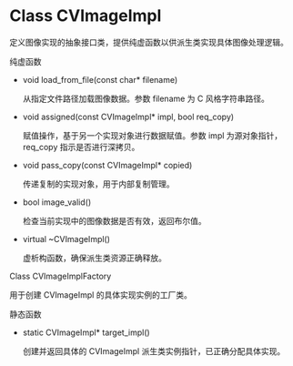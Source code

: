 # Class CVImageImpl

定义图像实现的抽象接口类，提供纯虚函数以供派生类实现具体图像处理逻辑。

纯虚函数

- void load_from_file(const char* filename)

  从指定文件路径加载图像数据。参数 filename 为 C 风格字符串路径。

- void assigned(const CVImageImpl* impl, bool req_copy)

  赋值操作，基于另一个实现对象进行数据赋值。参数 impl 为源对象指针，req_copy 指示是否进行深拷贝。

- void pass_copy(const CVImageImpl* copied)

  传递复制的实现对象，用于内部复制管理。

- bool image_valid()

  检查当前实现中的图像数据是否有效，返回布尔值。

- virtual ~CVImageImpl()

  虚析构函数，确保派生类资源正确释放。

Class CVImageImplFactory

用于创建 CVImageImpl 的具体实现实例的工厂类。

静态函数

- static CVImageImpl* target_impl()

  创建并返回具体的 CVImageImpl 派生类实例指针，已正确分配具体实现。